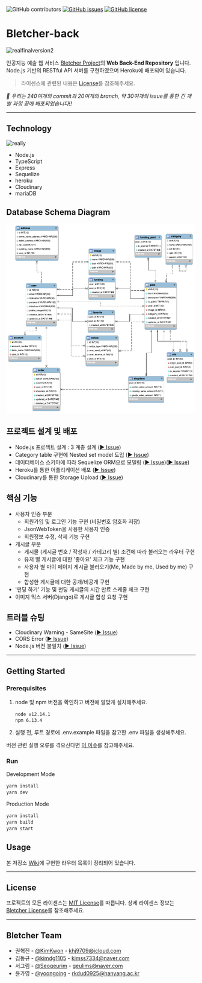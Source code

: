 ![GitHub contributors](https://img.shields.io/github/contributors/Bletcher-Project/bletcher-back?style=for-the-badge) [![GitHub issues](https://img.shields.io/github/issues/Bletcher-Project/bletcher-back?style=for-the-badge)](https://github.com/Bletcher-Project/bletcher-back/issues) [![GitHub license](https://img.shields.io/github/license/Bletcher-Project/bletcher-back?style=for-the-badge)](https://github.com/Bletcher-Project/bletcher-back/blob/main/LICENSE)

# Bletcher-back

![realfinalversion2](https://user-images.githubusercontent.com/22493971/110480555-f6d92400-8129-11eb-8388-acb605aea2a4.jpg)

인공지능 예술 웹 서비스 [Bletcher Project](https://github.com/Bletcher-Project/Bletcher)의 **Web Back-End Repository** 입니다. Node.js 기반의 RESTful API 서버를 구현하였으며 Heroku에 배포되어 있습니다.

> 라이센스에 관련된 내용은 [License](#license)를 참조해주세요.

_👏 우리는 240여개의 commit과 20여개의 branch, 약 30여개의 issue를 통한 긴 개발 과정 끝에 배포되었습니다!!_

---

## Technology

![really](https://user-images.githubusercontent.com/22493971/110477817-f8551d00-8126-11eb-8fad-191ceb4846f9.jpg)

- Node.js
- TypeScript
- Express
- Sequelize
- heroku
- Cloudinary
- mariaDB

## Database Schema Diagram

![Bletcher_21 03 09](README_image/210323.png)

## 프로젝트 설계 및 배포

- Node.js 프로젝트 설계 : 3 계층 설계 ([▶︎ Issue](https://github.com/Bletcher-Project/bletcher-back/issues/8))
- Category table 구현에 Nested set model 도입 ([▶︎ Issue](https://github.com/Bletcher-Project/bletcher-back/issues/7))
- 데이터베이스 스키마에 따라 Sequelize ORM으로 모델링 ([▶︎ Issue](https://github.com/Bletcher-Project/bletcher-back/issues/16))([▶︎ Issue](https://github.com/Bletcher-Project/bletcher-back/issues/10))
- Heroku를 통한 어플리케이션 배포 ([▶︎ Issue](https://github.com/Bletcher-Project/bletcher-back/issues/25))
- Cloudinary를 통한 Storage Upload ([▶︎ Issue](https://github.com/Bletcher-Project/bletcher-back/issues/27))

## 핵심 기능

- 사용자 인증 부분
  - 회원가입 및 로그인 기능 구현 (비밀번호 암호화 저장)
  - JsonWebToken을 사용한 사용자 인증
  - 회원정보 수정, 삭제 기능 구현
- 게시글 부분
  - 게시물 (게시글 번호 / 작성자 / 카테고리 별) 조건에 따라 불러오는 라우터 구현
  - 유저 별 게시글에 대한 '좋아요' 체크 기능 구현
  - 사용자 별 마이 페이지 게시글 불러오기(Me, Made by me, Used by me) 구현
  - 합성한 게시글에 대한 공개/비공개 구현
- '펀딩 하기' 기능 및 펀딩 게시글의 시간 만료 스케줄 체크 구현
- 이미지 믹스 서버(Django)로 게시글 합성 요청 구현

## 트러블 슈팅

- Cloudinary Warning - SameSite ([▶︎ Issue](https://github.com/Bletcher-Project/bletcher-back/issues/33))
- CORS Error ([▶︎ Issue](https://github.com/Bletcher-Project/bletcher-back/issues/29))
- Node.js 버전 불일치 ([▶︎ Issue](https://github.com/Bletcher-Project/bletcher-back/issues/48))

---

## Getting Started

### Prerequisites

1. node 및 npm 버전을 확인하고 버전에 알맞게 설치해주세요.
   ```
   node v12.14.1
   npm 6.13.4
   ```
2. 실행 전, 루트 경로에 .env.example 파일을 참고한 .env 파일을 생성해주세요.

버전 관련 실행 오류를 겪으신다면 [이 이슈](https://github.com/Bletcher-Project/bletcher-back/issues/48)를 참고해주세요.

### Run

Development Mode

```bash
yarn install
yarn dev
```

Production Mode

```bash
yarn install
yarn build
yarn start
```

## Usage

본 저장소 [Wiki](https://github.com/Bletcher-Project/bletcher-back/wiki)에 구현한 라우터 목록이 정리되어 있습니다.

---

## License<a id="license"></a>

프로젝트의 모든 라이센스는 [MIT License](http://opensource.org/licenses/MIT)를 따릅니다. 상세 라이센스 정보는 [Bletcher License](https://github.com/Bletcher-Project/bletcher-back/blob/master/LICENSE)를 참조해주세요.

---

## Bletcher Team

- 권혁진 - [@KimKwon](https://github.com/KimKwon) - khj9709@icloud.com
- 김동규 - [@kimdg1105](https://github.com/kimdg1105) - kimss7334@naver.com
- 서그림 - [@Seogeurim](https://github.com/Seogeurim) - geulims@naver.com
- 윤가영 - [@yoongoing](https://github.com/yoongoing) - rkdud0925@hanyang.ac.kr
